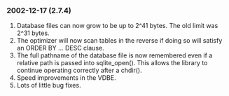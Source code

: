### 2002\-12\-17 (2\.7\.4\)

1. Database files can now grow to be up to 2^41 bytes. The old limit
 was 2^31 bytes.
2. The optimizer will now scan tables in the reverse if doing so will
 satisfy an ORDER BY ... DESC clause.
3. The full pathname of the database file is now remembered even if
 a relative path is passed into sqlite\_open(). This allows
 the library to continue operating correctly after a chdir().
4. Speed improvements in the VDBE.
5. Lots of little bug fixes.




